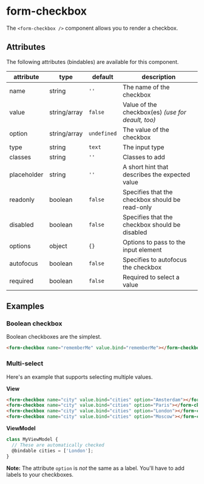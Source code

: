 # form-checkbox
The `<form-checkbox />` component allows you to render a checkbox.

## Attributes

The following attributes (bindables) are available for this component.

| attribute | type | default | description |
|---|---|---|---|
| name | string | `''` | The name of the checkbox |
| value | string/array | `false` | Value of the checkbox(es) _(use for deault, too)_ |
| option | string/array | `undefined` | The value of the checkbox |
| type | string | `text` | The input type |
| classes | string | `''` | Classes to add |
| placeholder | string | `''` | A short hint that describes the expected value |
| readonly | boolean | `false` | Specifies that the checkbox should be read-only |
| disabled | boolean | `false` | Specifies that the checkbox should be disabled |
| options | object | `{}` | Options to pass to the input element |
| autofocus | boolean | `false` | Specifies to autofocus the checkbox |
| required | boolean | `false` | Required to select a value |

## Examples

### Boolean checkbox
Boolean checkboxes are the simplest.

```html
<form-checkbox name="rememberMe" value.bind="rememberMe"></form-checkbox>
```

### Multi-select
Here's an example that supports selecting multiple values.

**View**

```html
<form-checkbox name="city" value.bind="cities" option="Amsterdam"></form-checkbox>
<form-checkbox name="city" value.bind="cities" option="Paris"></form-checkbox>
<form-checkbox name="city" value.bind="cities" option="London"></form-checkbox>
<form-checkbox name="city" value.bind="cities" option="Moscow"></form-checkbox>
```

**ViewModel**

```js
class MyViewModel {
  // These are automatically checked
  @bindable cities = ['London'];
}
```

**Note:** The attribute `option` is _not_ the same as a label. You'll have to add labels to your checkboxes.
